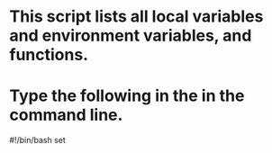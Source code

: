 # This script lists all local variables and environment variables, and functions. 



# Type the following in the in the command line.
#!/bin/bash
set

